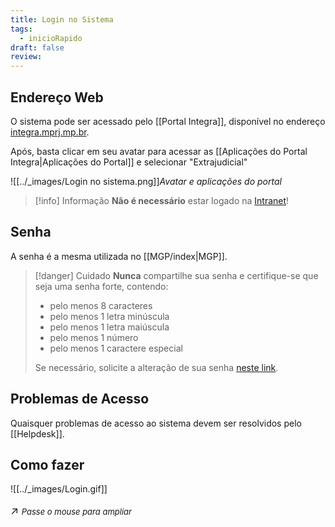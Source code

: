 ```yaml
---
title: Login no Sistema
tags:
  - inicioRapido
draft: false
review:
---
```

## Endereço Web

O sistema pode ser acessado pelo [[Portal Integra]], disponível no endereço [integra.mprj.mp.br](https://integra.mprj.mp.br).

Após, basta clicar em seu avatar para acessar as [[Aplicações do Portal Integra|Aplicações do Portal]] e selecionar "Extrajudicial"

![[../_images/Login no sistema.png]]*Avatar e aplicações do portal*

> [!info] Informação
> **Não é necessário** estar logado na [Intranet](https://seguro.mprj.mp.br/web/intranet)!

## Senha

A senha é a mesma utilizada no [[MGP/index|MGP]].

>[!danger] Cuidado
>**Nunca** compartilhe sua senha e certifique-se que seja uma senha forte, contendo:
> - pelo menos 8 caracteres
> - pelo menos 1 letra minúscula
> - pelo menos 1 letra maiúscula
> - pelo menos 1 número
> - pelo menos 1 caractere especial
>
> Se necessário, solicite a alteração de sua senha [neste link](https://sistemas.mprj.mp.br/sca/trocaSenha).

## Problemas de Acesso

Quaisquer problemas de acesso ao sistema devem ser resolvidos pelo [[Helpdesk]].

## Como fazer

![[../_images/Login.gif]]<p style="font-size: 1.2em;">↗️ <em style="font-size: small;">Passe o mouse para ampliar</em></p>



